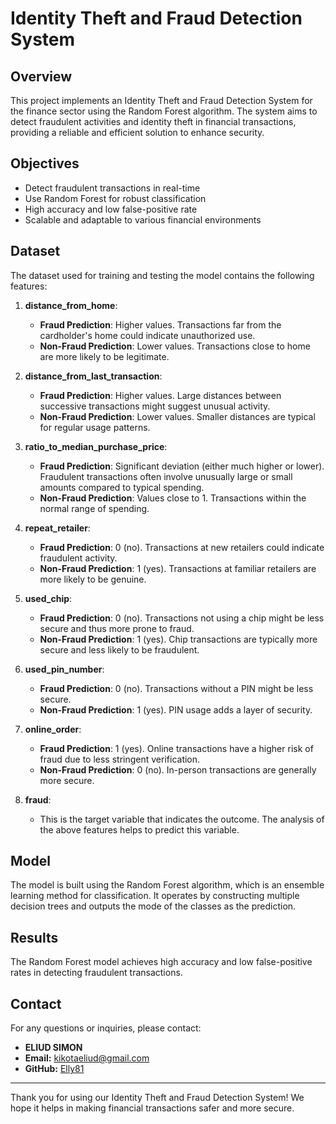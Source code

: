 # Identity Theft and Fraud Detection System

## Overview

This project implements an Identity Theft and Fraud Detection System for the finance sector using the Random Forest algorithm. The system aims to detect fraudulent activities and identity theft in financial transactions, providing a reliable and efficient solution to enhance security.


## Objectives

- Detect fraudulent transactions in real-time
- Use Random Forest for robust classification
- High accuracy and low false-positive rate
- Scalable and adaptable to various financial environments

## Dataset

The dataset used for training and testing the model contains the following features:

1. **distance_from_home**:
   - **Fraud Prediction**: Higher values. Transactions far from the cardholder's home could indicate unauthorized use.
   - **Non-Fraud Prediction**: Lower values. Transactions close to home are more likely to be legitimate.

2. **distance_from_last_transaction**:
   - **Fraud Prediction**: Higher values. Large distances between successive transactions might suggest unusual activity.
   - **Non-Fraud Prediction**: Lower values. Smaller distances are typical for regular usage patterns.

3. **ratio_to_median_purchase_price**:
   - **Fraud Prediction**: Significant deviation (either much higher or lower). Fraudulent transactions often involve unusually large or small amounts compared to typical spending.
   - **Non-Fraud Prediction**: Values close to 1. Transactions within the normal range of spending.

4. **repeat_retailer**:
   - **Fraud Prediction**: 0 (no). Transactions at new retailers could indicate fraudulent activity.
   - **Non-Fraud Prediction**: 1 (yes). Transactions at familiar retailers are more likely to be genuine.

5. **used_chip**:
   - **Fraud Prediction**: 0 (no). Transactions not using a chip might be less secure and thus more prone to fraud.
   - **Non-Fraud Prediction**: 1 (yes). Chip transactions are typically more secure and less likely to be fraudulent.

6. **used_pin_number**:
   - **Fraud Prediction**: 0 (no). Transactions without a PIN might be less secure.
   - **Non-Fraud Prediction**: 1 (yes). PIN usage adds a layer of security.

7. **online_order**:
   - **Fraud Prediction**: 1 (yes). Online transactions have a higher risk of fraud due to less stringent verification.
   - **Non-Fraud Prediction**: 0 (no). In-person transactions are generally more secure.

8. **fraud**:
   - This is the target variable that indicates the outcome. The analysis of the above features helps to predict this variable.

## Model

The model is built using the Random Forest algorithm, which is an ensemble learning method for classification. It operates by constructing multiple decision trees and outputs the mode of the classes as the prediction.


## Results

The Random Forest model achieves high accuracy and low false-positive rates in detecting fraudulent transactions.


## Contact

For any questions or inquiries, please contact:

- **ELIUD SIMON**
- **Email:** kikotaeliud@gmail.com
- **GitHub:** [Elly81](https://github.com/Elly81)

---

Thank you for using our Identity Theft and Fraud Detection System! We hope it helps in making financial transactions safer and more secure.
